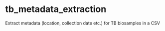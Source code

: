 # tb_metadata_extraction
Extract metadata (location, collection date etc.) for TB biosamples in a CSV
